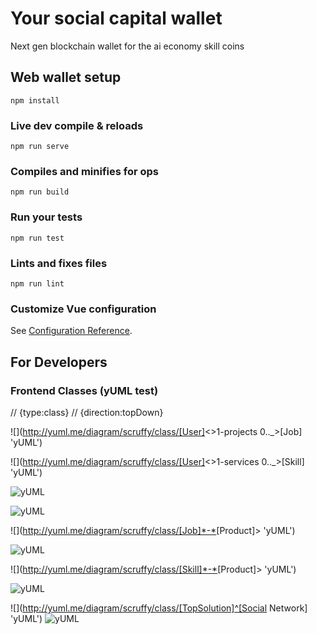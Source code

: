 # Your social capital wallet

Next gen blockchain wallet for the ai economy skill coins

## Web wallet setup

```
npm install
```

### Live dev compile & reloads

```
npm run serve
```

### Compiles and minifies for ops

```
npm run build
```

### Run your tests

```
npm run test
```

### Lints and fixes files

```
npm run lint
```

### Customize Vue configuration

See [Configuration Reference](https://cli.vuejs.org/config/).

## For Developers

### Frontend Classes (yUML test)

// {type:class}
// {direction:topDown}

![](http://yuml.me/diagram/scruffy/class/[User]<>1-projects 0..\_>[Job] 'yUML')

![](http://yuml.me/diagram/scruffy/class/[User]<>1-services 0..\_>[Skill] 'yUML')

![](http://yuml.me/diagram/scruffy/class/[Job]++*-*>[Task] 'yUML')

![](http://yuml.me/diagram/scruffy/class/[Job]-1>[TopSolution] 'yUML')

![](<http://yuml.me/diagram/scruffy/class/[Job]*-*>[Product]> 'yUML')

![](http://yuml.me/diagram/scruffy/class/[Skill]-1>[Task] 'yUML')

![](<http://yuml.me/diagram/scruffy/class/[Skill]*-*>[Product]> 'yUML')

![](http://yuml.me/diagram/scruffy/class/[InterestTag]<->[Product] 'yUML')

![](http://yuml.me/diagram/scruffy/class/[TopSolution]^[Social Network] 'yUML')
![](http://yuml.me/diagram/scruffy/class/[TopSolution]^[Public] 'yUML')
